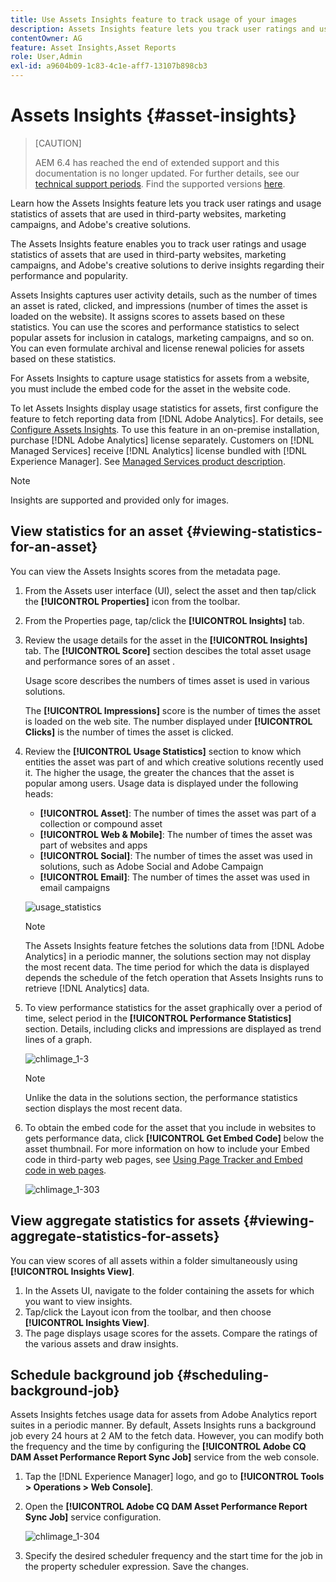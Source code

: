 ```yaml
---
title: Use Assets Insights feature to track usage of your images
description: Assets Insights feature lets you track user ratings and usage statistics of images that are used in third-party websites, marketing campaigns, and Adobe's creative solutions.
contentOwner: AG
feature: Asset Insights,Asset Reports
role: User,Admin
exl-id: a9604b09-1c83-4c1e-aff7-13107b898cb3
---
```

# Assets Insights {#asset-insights}

>[CAUTION]
>
>AEM 6.4 has reached the end of extended support and this documentation is no longer updated. For further details, see our [technical support periods](https://helpx.adobe.com/support/programs/eol-matrix.html). Find the supported versions [here](https://experienceleague.adobe.com/docs/).

Learn how the Assets Insights feature lets you track user ratings and usage statistics of assets that are used in third-party websites, marketing campaigns, and Adobe's creative solutions.

The Assets Insights feature enables you to track user ratings and usage statistics of assets that are used in third-party websites, marketing campaigns, and Adobe's creative solutions to derive insights regarding their performance and popularity.

Assets Insights captures user activity details, such as the number of times an asset is rated, clicked, and impressions (number of times the asset is loaded on the website). It assigns scores to assets based on these statistics. You can use the scores and performance statistics to select popular assets for inclusion in catalogs, marketing campaigns, and so on. You can even formulate archival and license renewal policies for assets based on these statistics.

For Assets Insights to capture usage statistics for assets from a website, you must include the embed code for the asset in the website code.

To let Assets Insights display usage statistics for assets, first configure the feature to fetch reporting data from [!DNL Adobe Analytics]. For details, see [Configure Assets Insights](touch-ui-configuring-asset-insights.md). To use this feature in an on-premise installation, purchase [!DNL Adobe Analytics] license separately. Customers on [!DNL Managed Services] receive [!DNL Analytics] license bundled with [!DNL Experience Manager]. See [Managed Services product description](https://helpx.adobe.com/legal/product-descriptions/adobe-experience-manager-managed-services.html).

>[!NOTE]
>
>Insights are supported and provided only for images.

## View statistics for an asset {#viewing-statistics-for-an-asset}

You can view the Assets Insights scores from the metadata page.

1. From the Assets user interface (UI), select the asset and then tap/click the **[!UICONTROL Properties]** icon from the toolbar.
1. From the Properties page, tap/click the **[!UICONTROL Insights]** tab.
1. Review the usage details for the asset in the **[!UICONTROL Insights]** tab. The **[!UICONTROL Score]** section descibes the total asset usage and performance sores of an asset .

   Usage score describes the numbers of times asset is used in various solutions.

   The **[!UICONTROL Impressions]** score is the number of times the asset is loaded on the web site. The number displayed under **[!UICONTROL Clicks]** is the number of times the asset is clicked.

1. Review the **[!UICONTROL Usage Statistics]** section to know which entities the asset was part of and which creative solutions recently used it. The higher the usage, the greater the chances that the asset is popular among users. Usage data is displayed under the following heads:

    * **[!UICONTROL Asset]**: The number of times the asset was part of a collection or compound asset
    * **[!UICONTROL Web & Mobile]**: The number of times the asset was part of websites and apps
    * **[!UICONTROL Social]**: The number of times the asset was used in solutions, such as Adobe Social and Adobe Campaign
    * **[!UICONTROL Email]**: The number of times the asset was used in email campaigns

   ![usage_statistics](assets/usage_statistics.png)

   >[!NOTE]
   >
   >The Assets Insights feature fetches the solutions data from [!DNL Adobe Analytics] in a periodic manner, the solutions section may not display the most recent data. The time period for which the data is displayed depends the schedule of the fetch operation that Assets Insights runs to retrieve [!DNL Analytics] data.

1. To view performance statistics for the asset graphically over a period of time, select period in the **[!UICONTROL Performance Statistics]** section. Details, including clicks and impressions are displayed as trend lines of a graph. 

   ![chlimage_1-3](assets/chlimage_1-3.jpeg)

   >[!NOTE]
   >
   >Unlike the data in the solutions section, the performance statistics section displays the most recent data.

1. To obtain the embed code for the asset that you include in websites to gets performance data, click **[!UICONTROL Get Embed Code]** below the asset thumbnail. For more information on how to include your Embed code in third-party web pages, see [Using Page Tracker and Embed code in web pages](touch-ui-using-page-tracker.md).

   ![chlimage_1-303](assets/chlimage_1-303.png)

## View aggregate statistics for assets {#viewing-aggregate-statistics-for-assets}

You can view scores of all assets within a folder simultaneously using **[!UICONTROL Insights View]**.

1. In the Assets UI, navigate to the folder containing the assets for which you want to view insights.
1. Tap/click the Layout icon from the toolbar, and then choose **[!UICONTROL Insights View]**.
1. The page displays usage scores for the assets. Compare the ratings of the various assets and draw insights.

## Schedule background job {#scheduling-background-job}

Assets Insights fetches usage data for assets from Adobe Analytics report suites in a periodic manner. By default, Assets Insights runs a background job every 24 hours at 2 AM to the fetch data. However, you can modify both the frequency and the time by configuring the **[!UICONTROL Adobe CQ DAM Asset Performance Report Sync Job]** service from the web console.

1. Tap the [!DNL Experience Manager] logo, and go to **[!UICONTROL Tools > Operations > Web Console]**.
1. Open the **[!UICONTROL Adobe CQ DAM Asset Performance Report Sync Job]** service configuration.

   ![chlimage_1-304](assets/chlimage_1-304.png)

1. Specify the desired scheduler frequency and the start time for the job in the property scheduler expression. Save the changes.
